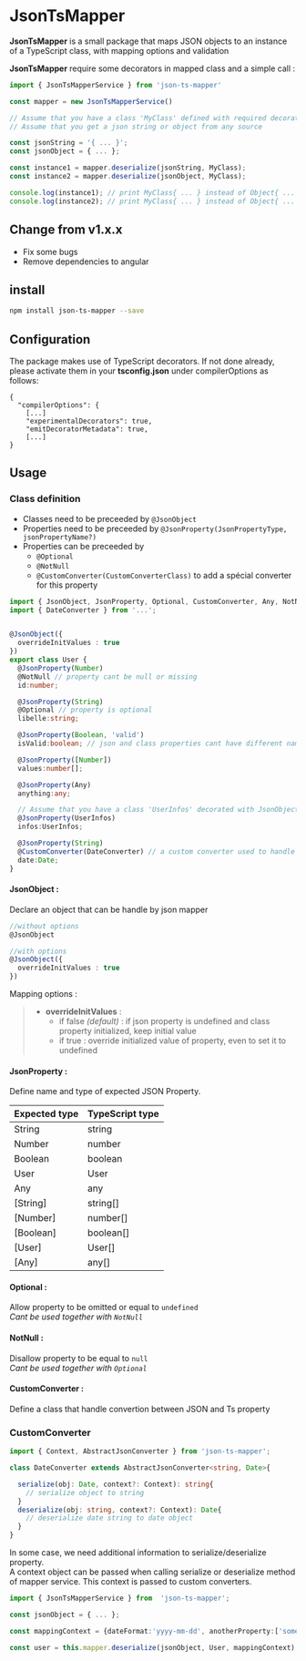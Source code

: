 # JsonTsMapper

__JsonTsMapper__ is a small package that maps JSON objects to an instance of a TypeScript class, with mapping options and validation

__JsonTsMapper__ require some decorators in mapped class and a simple call :
```ts
import { JsonTsMapperService } from 'json-ts-mapper'

const mapper = new JsonTsMapperService()

// Assume that you have a class 'MyClass' defined with required decorators
// Assume that you get a json string or object from any source

const jsonString = '{ ... }';
const jsonObject = { ... };

const instance1 = mapper.deserialize(jsonString, MyClass);
const instance2 = mapper.deserialize(jsonObject, MyClass);

console.log(instance1); // print MyClass{ ... } instead of Object{ ... }
console.log(instance2); // print MyClass{ ... } instead of Object{ ... }
```

## Change from v1.x.x

* Fix some bugs
* Remove dependencies to angular

## install

```sh
npm install json-ts-mapper --save
```

## Configuration

The package makes use of TypeScript decorators. If not done already, please activate them in your __tsconfig.json__ under compilerOptions as follows:
```
{
  "compilerOptions": {
    [...]
    "experimentalDecorators": true,
    "emitDecoratorMetadata": true,
    [...]
}
```

## Usage

### Class definition

* Classes need to be preceeded by `@JsonObject`
* Properties need to be preceeded by `@JsonProperty(JsonPropertyType, jsonPropertyName?)`
* Properties can be preceeded by
  * `@Optional`
  * `@NotNull`
  * `@CustomConverter(CustomConverterClass)` to add a spécial converter for this property

```ts
import { JsonObject, JsonProperty, Optional, CustomConverter, Any, NotNull} from 'json-ts-mapper';
import { DateConverter } from '...';


@JsonObject({
  overrideInitValues : true
})
export class User {
  @JsonProperty(Number)
  @NotNull // property cant be null or missing
  id:number;

  @JsonProperty(String)
  @Optional // property is optional
  libelle:string;

  @JsonProperty(Boolean, 'valid')
  isValid:boolean; // json and class properties cant have different names

  @JsonProperty([Number])
  values:number[];

  @JsonProperty(Any)
  anything:any;  

  // Assume that you have a class 'UserInfos' decorated with JsonObject
  @JsonProperty(UserInfos)
  infos:UserInfos;

  @JsonProperty(String)
  @CustomConverter(DateConverter) // a custom converter used to handle special mapping
  date:Date;
}
```

#### __JsonObject__ :

Declare an object that can be handle by json mapper
```ts
//without options
@JsonObject

//with options
@JsonObject({
  overrideInitValues : true
})

```
Mapping options :
> * __overrideInitValues__ :
>    * if false _(default)_ : if json property is undefined and class property initialized, keep initial value
>    * if true : override initialized value of property, even to set it to undefined


#### __JsonProperty__ :

Define name and type of expected JSON Property.

| Expected type | TypeScript type |
| ------------- | --------------- |
| String        | string          |
| Number        | number          |
| Boolean       | boolean         |
| User          | User            |
| Any           | any             |
| [String]      | string[]        |
| [Number]      | number[]        |
| [Boolean]     | boolean[]       |
| [User]        | User[]          |
| [Any]         | any[]           |

#### __Optional__ :

Allow property to be omitted or equal to `undefined`  
_Cant be used together with `NotNull`_

#### __NotNull__ :

Disallow property to be equal to `null`  
_Cant be used together with `Optional`_

#### __CustomConverter__ :

Define a class that handle convertion between JSON and Ts property

### CustomConverter

```ts
import { Context, AbstractJsonConverter } from 'json-ts-mapper';

class DateConverter extends AbstractJsonConverter<string, Date>{

  serialize(obj: Date, context?: Context): string{
    // serialize object to string
  }
  deserialize(obj: string, context?: Context): Date{
    // deserialize date string to date object
  }
}
```

In some case, we need additional information to serialize/deserialize property.  
A context object can be passed when calling serialize or deserialize method of mapper service. This context is passed to custom converters.


```ts
import { JsonTsMapperService } from  'json-ts-mapper';

const jsonObject = { ... };

const mappingContext = {dateFormat:'yyyy-mm-dd', anotherProperty:['some','values']};

const user = this.mapper.deserialize(jsonObject, User, mappingContext);
```
